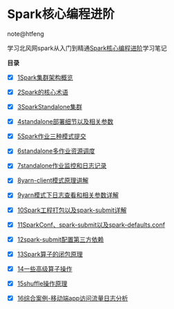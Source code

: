 # Spark核心编程进阶
note@htfeng

学习北风网spark从入门到精通[Spark核心编程进阶](README.md)学习笔记

**目录**


- [x] [1Spark集群架构概览](1Spark集群架构概览.md)

- [x] [2Spark的核心术语](2Spark的核心术语.md)

- [x] [3SparkStandalone集群](3SparkStandalone集群.md)

- [x] [4standalone部署细节以及相关参数](4standalone部署细节以及相关参数.md)

- [x] [5Spark作业三种模式提交](5Spark作业三种模式提交.md)

- [x] [6standalone多作业资源调度](6standalone多作业资源调度.md)

- [x] [7standalone作业监控和日志记录](7standalone作业监控和日志记录.md)

- [x] [8yarn-client模式原理讲解](8yarn-client模式原理讲解.md)

- [x] [9yarn模式下日志查看和相关参数详解](9yarn模式下日志查看和相关参数详解.md)

- [x] [10Spark工程打包以及spark-submit详解](10Spark工程打包以及spark-submit详解.md)

- [x] [11SparkConf、spark-submit以及spark-defaults.conf](11SparkConf、spark-submit以及spark-defaults.conf.md)

- [x] [12spark-submit配置第三方依赖](12spark-submit配置第三方依赖.md)

- [x] [13Spark算子的闭包原理](13Spark算子的闭包原理.md)

- [x] [14一些高级算子操作](14一些高级算子操作.md)

- [x] [15shuffle操作原理](15shuffle操作原理.md)

- [x] [16综合案例-移动端app访问流量日志分析](16综合案例-移动端app访问流量日志分析.md)

